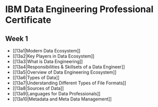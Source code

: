 # IBM Data Engineering Professional Certificate

## Week 1

- [[13a1|Modern Data Ecosystem]]
- [[13a2|Key Players in Data Ecosystem]]
- [[13a3|What is Data Engineering]]
- [[13a4|Responsibilities & Skillsets of a Data Engineer]]
- [[13a5|Overview of Data Engineering Ecosystem]]
- [[13a6|Types of Data]]
- [[13a7|Understanding Different Types of File Formats]]
- [[13a8|Sources of Data]]
- [[13a9|Languages for Data Professionals]]
- [[13a10|Metadata and Meta Data Management]]
